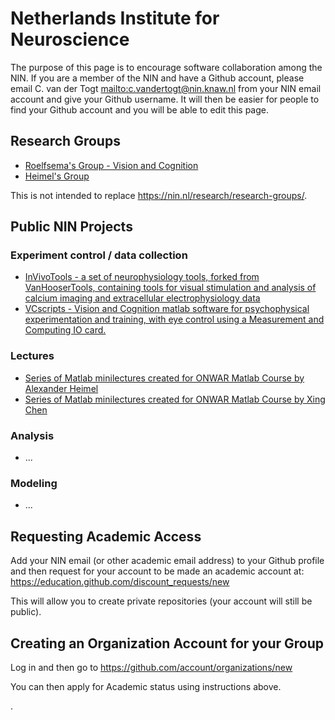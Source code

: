 Netherlands Institute for Neuroscience
======================================

The purpose of this page is to encourage software collaboration among the NIN.
If you are a member of the NIN and have a Github account, please email C. van der Togt <mailto:c.vandertogt@nin.knaw.nl> from your NIN email account and give your Github username. It will then be easier for people to find your Github account and you will be able to edit this page.

Research Groups
---------------

* [Roelfsema's Group - Vision and Cognition](https://github.com/VisionandCognition)
* [Heimel's Group](https://github.com/heimel)

This is not intended to replace https://nin.nl/research/research-groups/.

Public NIN Projects
-------------------

### Experiment control / data collection

* [InVivoTools - a set of neurophysiology tools, forked from VanHooserTools, containing tools for visual stimulation and analysis of calcium imaging and extracellular electrophysiology data](https://github.com/heimel/InVivoTools)
* [VCscripts - Vision and Cognition matlab software for psychophysical experimentation and training, with eye control using a Measurement and Computing IO card.](https://github.com/VisionandCognition/VCscripts)

### Lectures

* [Series of Matlab minilectures created for ONWAR Matlab Course by Alexander Heimel](https://github.com/heimel/Matlab_minilectures)
* [Series of Matlab minilectures created for ONWAR Matlab Course by Xing Chen](https://github.com/axienjii/matlab_demos)

### Analysis

* ...

### Modeling

* ...

Requesting Academic Access
--------------------------

Add your NIN email (or other academic email address) to your Github profile and then request for your account to be made an academic account at:
https://education.github.com/discount_requests/new

This will allow you to create private repositories (your account will still be public).

Creating an Organization Account for your Group
-----------------------------------------------
Log in and then go to https://github.com/account/organizations/new

You can then apply for Academic status using instructions above.


.
